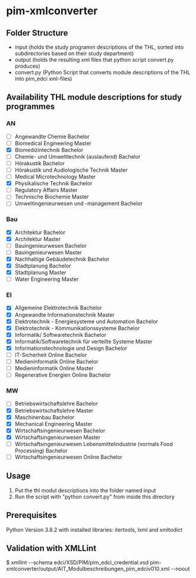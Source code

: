 # pim-xmlconverter

## Folder Structure

- input (holds the study programm descriptions of the THL, sorted into subdirectories based on their study department)
- output (holds the resulting xml files that python script convert.py produces)
- convert.py (Python Script that converts module descriptions of the THL into pim_edci xml-files)

## Availability THL module descriptions for study programmes

### AN

- [ ] Angewandte Chemie Bachelor
- [ ] Biomedical Engineering Master
- [x] Biomedizintechnik Bachelor
- [ ] Chemie- und Umwelttechnik (auslaufend) Bachelor
- [ ] Hörakustik Bachelor
- [ ] Hörakustik und Audiologische Technik Master
- [ ] Medical Microtechnology Master
- [x] Physikalische Technik Bachelor
- [ ] Regulatory Affairs Master
- [ ] Technische Biochemie Master
- [ ] Umweltingenieurwesen und -management Bachelor

### Bau

- [x] Architektur Bachelor
- [x] Architektur Master
- [ ] Bauingenieurwesen Bachelor
- [ ] Bauingenieurwesen Master
- [x] Nachhaltige Gebäudetechnik Bachelor
- [x] Stadtplanung Bachelor
- [x] Stadtplanung Master
- [ ] Water Engineering Master

### EI

- [x] Allgemeine Elektrotechnik Bachelor
- [x] Angewandte Informationstechnik Master
- [x] Elektrotechnik - Energiesysteme und Automation Bachelor
- [x] Elektrotechnik - Kommunikationssysteme Bachelor
- [x] Informatik/ Softwaretechnik Bachelor
- [x] Informatik/Softwaretechnik für verteilte Systeme Master
- [x] Informationstechnologie und Design Bachelor
- [ ] IT-Sicherheit Online Bachelor
- [ ] Medieninformatik Online Bachelor
- [ ] Medieninformatik Online Master
- [ ] Regenerative Energien Online Bachelor

### MW

- [ ] Betriebswirtschaftslehre Bachelor
- [x] Betriebswirtschaftslehre Master
- [x] Maschinenbau Bachelor
- [x] Mechanical Engineering Master
- [x] Wirtschaftsingenieurwesen Bachelor
- [x] Wirtschaftsingenieurwesen Master
- [ ] Wirtschaftsingenieurwesen Lebensmittelindustrie (vormals Food Processing) Bachelor
- [ ] Wirtschaftsingenieurwesen Online Bachelor

## Usage

1. Put the thl modul descriptions into the folder named input
2. Run the script with "python convert.py" from inside this directory

## Prerequisites

Python Version 3.8.2 with installed libraries: itertools, lxml and xmltodict

## Validation with XMLLint

$ xmllint --schema edci/XSD/PIM/pim_edci_credential.xsd pim-xmlconverter/output/AIT_Modulbeschreibungen_pim_edciv010.xml --noout
